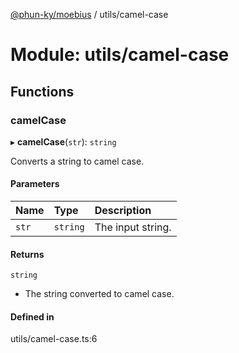 [@phun-ky/moebius](../README.md) / utils/camel-case

# Module: utils/camel-case

## Functions

### camelCase

▸ **camelCase**(`str`): `string`

Converts a string to camel case.

#### Parameters

| Name | Type | Description |
| :------ | :------ | :------ |
| `str` | `string` | The input string. |

#### Returns

`string`

- The string converted to camel case.

#### Defined in

utils/camel-case.ts:6
